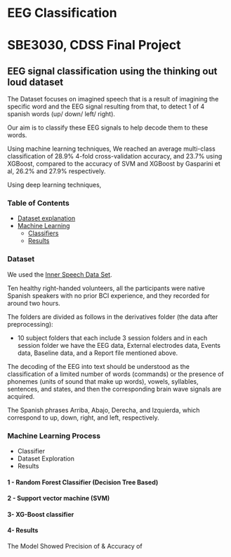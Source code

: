 # EEG Classification

# SBE3030, CDSS  Final Project
## EEG signal classification using the thinking out loud dataset 
The Dataset focuses on imagined speech that is a result of imagining the specific word and the EEG signal resulting from that, to detect  1 of 4 spanish words (up/ down/ left/ right). 

Our aim is to classify these EEG signals to help decode them to these words.

Using machine learning techniques, We reached an average multi-class classification of 28.9% 4-fold cross-validation accuracy, and 23.7% using XGBoost, compared to the accuracy of SVM and XGBoost by Gasparini et al, 26.2% and 27.9% respectively.

Using deep learning techniques, 

### Table of Contents
- [Dataset explanation](#dataset)
- [Machine Learning](#machine-learning-process)
  - [Classifiers](#1---random-forest-classifier)
  - [Results](#4--results)

### Dataset 
We used the [Inner Speech Data Set](https://openneuro.org/datasets/ds003626/versions/2.1.2).

Ten healthy right-handed volunteers, all the participants were native Spanish speakers with no prior BCI experience, and they recorded for around two hours.

The folders are divided as follows in the derivatives folder (the data after preprocessing): 
*  10 subject folders that each include 3 session folders and in each session folder we have the EEG data, External electrodes data, Events data, Baseline data, and a Report file mentioned above.

The decoding of the EEG into text should be understood as the classification of a limited number of words (commands) or the presence of phonemes (units of sound that make up words), vowels, syllables, sentences, and states, and then the corresponding brain wave signals are acquired.

The Spanish phrases Arriba, Abajo, Derecha, and Izquierda, which correspond to up, down, right, and left, respectively.



### Machine Learning Process
- Classifier
- Dataset Exploration
- Results


####  1 - Random Forest Classifier (Decision Tree Based)




####  2 -   Support vector machine (SVM)

#### 3- XG-Boost classifier







#### 4- Results
The Model Showed Precision of  & Accuracy of 






